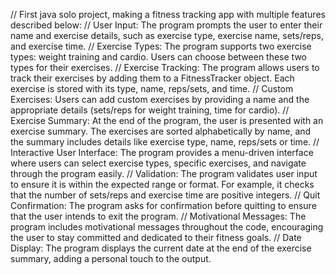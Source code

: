 // First java solo project, making a fitness tracking app with multiple features described below: 
// User Input: The program prompts the user to enter their name and exercise details, such as exercise type, exercise name, sets/reps, and exercise time.
// Exercise Types: The program supports two exercise types: weight training and cardio. Users can choose between these two types for their exercises.
// Exercise Tracking: The program allows users to track their exercises by adding them to a FitnessTracker object. Each exercise is stored with its type, name, reps/sets, and time.
// Custom Exercises: Users can add custom exercises by providing a name and the appropriate details (sets/reps for weight training, time for cardio).
// Exercise Summary: At the end of the program, the user is presented with an exercise summary. The exercises are sorted alphabetically by name, and the summary includes details like exercise type, name, reps/sets or time.
// Interactive User Interface: The program provides a menu-driven interface where users can select exercise types, specific exercises, and navigate through the program easily.
// Validation: The program validates user input to ensure it is within the expected range or format. For example, it checks that the number of sets/reps and exercise time are positive integers.
// Quit Confirmation: The program asks for confirmation before quitting to ensure that the user intends to exit the program.
// Motivational Messages: The program includes motivational messages throughout the code, encouraging the user to stay committed and dedicated to their fitness goals.
// Date Display: The program displays the current date at the end of the exercise summary, adding a personal touch to the output.
